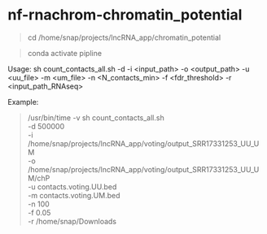 # nf-rnachrom-chromatin_potential

>cd /home/snap/projects/lncRNA_app/chromatin_potential

>conda activate pipline

Usage: sh count_contacts_all.sh -d <distance> -i <input_path> -o <output_path> -u <uu_file> -m <um_file> -n <N_contacts_min> -f <fdr_threshold> -r <input_path_RNAseq>

Example:
>/usr/bin/time -v sh count_contacts_all.sh \
            -d 500000 \
            -i /home/snap/projects/lncRNA_app/voting/output_SRR17331253_UU_UM \
            -o /home/snap/projects/lncRNA_app/voting/output_SRR17331253_UU_UM/chP \
            -u contacts.voting.UU.bed \
            -m contacts.voting.UM.bed \
            -n 100 \
            -f 0.05 \
            -r /home/snap/Downloads